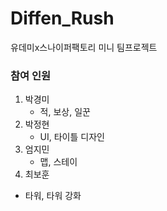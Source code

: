 # Diffen_Rush
유데미x스나이퍼팩토리 미니 팀프로젝트

### 참여 인원
1. 박경미
   * 적, 보상, 일꾼
3. 박정현
   * UI, 타이틀 디자인
5. 엄지민
   * 맵, 스테이
7. 최보훈
  * 타워, 타워 강화
